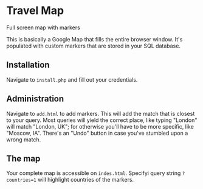 # Travel Map
Full screen map with markers

This is basically a Google Map that fills the entire browser window. It's populated with custom markers that are stored in your SQL database.

## Installation
Navigate to `install.php` and fill out your credentials.

## Administration
Navigate to `add.html` to add markers. This will add the match that is closest to your query. Most queries will yield the correct place, like typing "London" will match "London, UK"; for otherwise you'll have to be more specific, like "Moscow, IA".
There's an "Undo" button in case you've stumbled upon a wrong match.

## The map
Your complete map is accessible on `indes.html`. Specifyi query string `?countries=1` will highlight countries of the markers.
